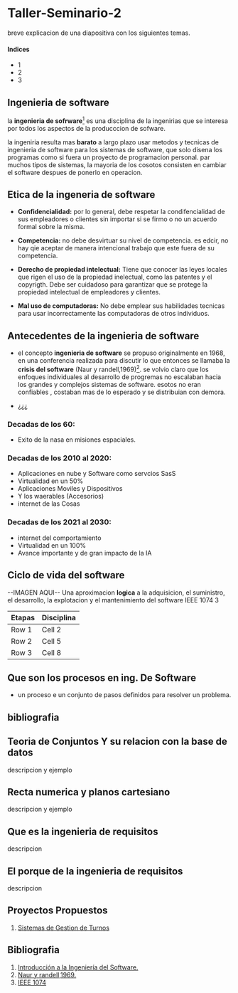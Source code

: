 # Taller-Seminario-2

breve explicacion de una diapositiva con los siguientes temas.

#### Indices

- 1
- 2
- 3

## Ingenieria de software

la **ingenieria de sofrware**[<sup>1</sup>](https://www.it.uc3m.es/pbasanta/SOFTCOM/new/1_IS.pdf) es una disciplina de la ingenirias que se interesa por todos los aspectos de la producccion de sofware.



la ingeniria resulta mas **barato** a largo plazo usar metodos y tecnicas de ingenieria de software para los sistemas de software, que solo disena
los programas como si fuera un proyecto de programacion personal. par muchos tipos de sistemas, la mayoria de los cosotos consisten en cambiar el software despues
de ponerlo en operacion.

## Etica de la ingeneria de software

- **Confidencialidad:** por lo general, debe respetar la condifencialidad de sus empleadores o clientes sin importar si se firmo o no un acuerdo formal sobre la misma.

- **Competencia:** no debe desvirtuar su nivel de competencia. es edcir, no hay qie aceptar de manera intencional trabajo que este fuera de su competencia.

- **Derecho de propiedad intelectual:** Tiene que conocer las leyes locales que rigen el uso de la propiedad inelectual, como las patentes y el copyrigth. Debe ser cuidadoso para garantizar que se protege la propiedad intelectual de empleadores y clientes.

- **Mal uso de computadoras:** No debe emplear sus habilidades tecnicas para usar incorrectamente las computadoras de otros individuos.

## Antecedentes de la ingenieria de software

- el concepto **ingenieria de software** se propuso originalmente en 1968, en una conferencia realizada para discutir lo que entonces se llamaba la **crisis del software** (Naur y randell,1969)[<sup>2</sup>](https://www.it.uc3m.es/pbasanta/SOFTCOM/new/1_IS.pdf). se volvio claro que los enfoques individuales al desarrollo de progremas no escalaban hacia los grandes y complejos sistemas de software. esotos no eran confiables , costaban mas de lo esperado y se distribuian con demora.

-  ¿¿¿

### Decadas de los 60:

- Exito de la nasa en misiones espaciales.

### Decadas de los 2010 al 2020:

- Aplicaciones en nube y Software como servcios SasS
- Virtualidad en un 50%
- Aplicaciones Moviles y Dispositivos
- Y los waerables (Accesorios)
- internet de las Cosas

### Decadas de los 2021 al 2030:

- internet del comportamiento
- Virtualidad en un 100%
- Avance importante y de gran impacto de la IA

## Ciclo de vida del software

--IMAGEN AQUI--
Una aproximacion **logica** a la adquisicion, el suministro, el desarrollo, la explotacion y el mantenimiento del software IEEE 1074 3

| Etapas | Disciplina |
|----------|----------|
| Row 1    | Cell 2   |
| Row 2    | Cell 5   |
| Row 3    | Cell 8   |

## Que son los procesos en ing. De Software

- un proceso e un conjunto de pasos definidos para resolver un problema.

## bibliografia


## Teoria de Conjuntos Y su relacion con la base de datos

descripcion y ejemplo

## Recta numerica y planos cartesiano

descripcion y ejemplo

## Que es la ingenieria de requisitos

descripcion

## El porque de la ingenieria de requisitos

descripcion

## Proyectos Propuestos

1. [Sistemas de Gestion de Turnos]()

## Bibliografia
1. [Introducción a la Ingeniería del Software.](https://www.it.uc3m.es/pbasanta/SOFTCOM/new/1_IS.pdf)
2. [Naur y randell,1969.](http://homepages.cs.ncl.ac.uk/brian.randell/NATO/nato1968.PDF)
3. [IEEE 1074](https://prezi.com/olzzoq6ft9jq/ieee-1074/)


